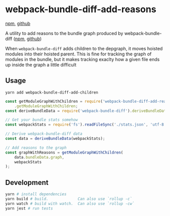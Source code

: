 # webpack-bundle-diff-add-reasons

[npm](https://www.npmjs.com/package/webpack-bundle-diff-add-children), [github](https://github.com/Adjective-Object/webpack-bundle-diff-add-children)

A utility to add reasons to the bundle graph produced by webpack-bundle-diff
([npm](https://www.npmjs.com/package/webpack-bundle-diff), [github](https://github.com/smikula/webpack-bundle-diff))

When `webpack-bundle-diff` adds children to the depgraph, it moves hoisted modules into their hoisted parent.
This is fine for tracking the graph of modules in the bundle, but it makes tracking exaclty how a given file ends up inside the graph a little difficult

## Usage

`yarn add webpack-bundle-diff-add-children`

```js
const getModuleGraphWithChildren = require('webpack-bundle-diff-add-reasons')
    .getModuleGraphWithChildren;
const deriveBundleData = require('webpack-bundle-diff').deriveBundleData;

// Get your bundle stats somehow
const webpackStats = require('fs').readFileSync('./stats.json', 'utf-8');

// Derive webpack-bundle-diff data
const data = deriveBundleData(webpackStats);

// Add reasons to the graph
const graphWithReasons = getModuleGraphWithChildren(
    data.bundleData.graph,
    webpackStats
);
```

## Development

```sh
yarn # install dependencies
yarn build # build.             Can also use `rollup -c`
yarn watch # build with watch.  Can also use `rollup -cw`
yarn jest # run tests
```
